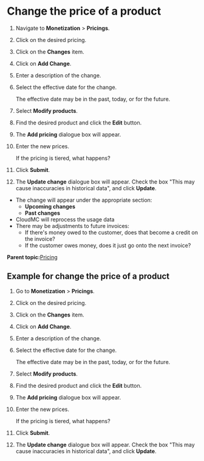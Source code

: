 # Change the price of a product

1.  Navigate to **Monetization** \> **Pricings**.

2.  Click on the desired pricing.

3.  Click on the **Changes** item.

4.  Click on **Add Change**.

5.  Enter a description of the change.

6.  Select the effective date for the change.

    The effective date may be in the past, today, or for the future.

7.  Select **Modify products**.

8.  Find the desired product and click the **Edit** button.

9.  The **Add pricing** dialogue box will appear.

10. Enter the new prices.

    If the pricing is tiered, what happens?

11. Click **Submit**.

12. The **Update change** dialogue box will appear. Check the box "This may cause inaccuracies in historical data", and click **Update**.


-   The change will appear under the appropriate section:
    -   **Upcoming changes**
    -   **Past changes**
-   CloudMC will reprocess the usage data
-   There may be adjustments to future invoices:
    -   If there's money owed to the customer, does that become a credit on the invoice?
    -   If the customer owes money, does it just go onto the next invoice?

**Parent topic:**[Pricing](pricing.md)

## Example for change the price of a product

1.  Go to **Monetization** \> **Pricings**.

2.  Click on the desired pricing.

3.  Click on the **Changes** item.

4.  Click on **Add Change**.

5.  Enter a description of the change.

6.  Select the effective date for the change.

    The effective date may be in the past, today, or for the future.

7.  Select **Modify products**.

8.  Find the desired product and click the **Edit** button.

9.  The **Add pricing** dialogue box will appear.

10. Enter the new prices.

    If the pricing is tiered, what happens?

11. Click **Submit**.

12. The **Update change** dialogue box will appear. Check the box "This may cause inaccuracies in historical data", and click **Update**.


